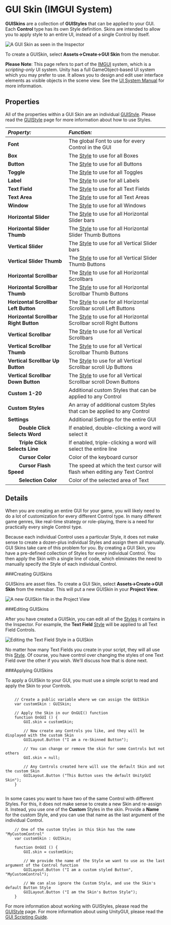 GUI Skin (IMGUI System)
========


__GUISkins__ are a collection of __GUIStyles__ that can be applied to your GUI. Each __Control__ type has its own Style definition. Skins are intended to allow you to apply style to an entire UI, instead of a single Control by itself.


![A GUI Skin as seen in the Inspector](../uploads/Main/Inspector-GUISkin.png) 

To create a GUISkin, select __Assets-&gt;Create-&gt;GUI Skin__ from the menubar.

**Please Note**: This page refers to part of the [IMGUI](GUIScriptingGuide) system, which is a *scripting-only* UI system. Unity has a full GameObject-based UI system which you may prefer to use. It allows you to design and edit user interface elements as visible objects in the scene view. See the [UI System Manual](UISystem) for more information.


Properties
----------


All of the properties within a GUI Skin are an individual [GUIStyle](class-GUIStyle). Please read the [GUIStyle](class-GUIStyle) page for more information about how to use Styles.


|**_Property:_** |**_Function:_** |
|:---|:---|
|__Font__ |The global Font to use for every Control in the GUI |
|__Box__ |The [Style](class-GUIStyle) to use for all Boxes |
|__Button__ |The [Style](class-GUIStyle) to use for all Buttons |
|__Toggle__ |The [Style](class-GUIStyle) to use for all Toggles |
|__Label__ |The [Style](class-GUIStyle) to use for all Labels |
|__Text Field__ |The [Style](class-GUIStyle) to use for all Text Fields |
|__Text Area__ |The [Style](class-GUIStyle) to use for all Text Areas |
|__Window__ |The [Style](class-GUIStyle) to use for all Windows |
|__Horizontal Slider__ |The [Style](class-GUIStyle) to use for all Horizontal Slider bars |
|__Horizontal Slider Thumb__ |The [Style](class-GUIStyle) to use for all Horizontal Slider Thumb Buttons |
|__Vertical Slider__ |The [Style](class-GUIStyle) to use for all Vertical Slider bars |
|__Vertical Slider Thumb__ |The [Style](class-GUIStyle) to use for all Vertical Slider Thumb Buttons |
|__Horizontal Scrollbar__ |The [Style](class-GUIStyle) to use for all Horizontal Scrollbars |
|__Horizontal Scrollbar Thumb__ |The [Style](class-GUIStyle) to use for all Horizontal Scrollbar Thumb Buttons |
|__Horizontal Scrollbar Left Button__ |The [Style](class-GUIStyle) to use for all Horizontal Scrollbar scroll Left Buttons |
|__Horizontal Scrollbar Right Button__ |The [Style](class-GUIStyle) to use for all Horizontal Scrollbar scroll Right Buttons |
|__Vertical Scrollbar__ |The [Style](class-GUIStyle) to use for all Vertical Scrollbars |
|__Vertical Scrollbar Thumb__ |The [Style](class-GUIStyle) to use for all Vertical Scrollbar Thumb Buttons |
|__Vertical Scrollbar Up Button__ |The [Style](class-GUIStyle) to use for all Vertical Scrollbar scroll Up Buttons |
|__Vertical Scrollbar Down Button__ |The [Style](class-GUIStyle) to use for all Vertical Scrollbar scroll Down Buttons |
|__Custom 1-20__ |Additional custom Styles that can be applied to any Control |
|__Custom Styles__ |An array of additional custom Styles that can be applied to any Control |
|__Settings__ |Additional Settings for the entire GUI |
|&#160;&#160;&#160;&#160;&#160;&#160;&#160;&#160;__Double Click Selects Word__ |If enabled, double-clicking a word will select it |
|&#160;&#160;&#160;&#160;&#160;&#160;&#160;&#160;__Triple Click Selects Line__ |If enabled, triple-clicking a word will select the entire line |
|&#160;&#160;&#160;&#160;&#160;&#160;&#160;&#160;__Cursor Color__ |Color of the keyboard cursor |
|&#160;&#160;&#160;&#160;&#160;&#160;&#160;&#160;__Cursor Flash Speed__ |The speed at which the text cursor will flash when editing any Text Control |
|&#160;&#160;&#160;&#160;&#160;&#160;&#160;&#160;__Selection Color__ |Color of the selected area of Text |


Details
-------


When you are creating an entire GUI for your game, you will likely need to do a lot of customization for every different Control type. In many different game genres, like real-time strategy or role-playing, there is a need for practically every single Control type.

Because each individual Control uses a particular Style, it does not make sense to create a dozen-plus individual Styles and assign them all manually. GUI Skins take care of this problem for you. By creating a GUI Skin, you have a pre-defined collection of Styles for every individual Control. You then apply the Skin with a single line of code, which eliminates the need to manually specify the Style of each individual Control.


###Creating GUISkins

GUISkins are asset files. To create a GUI Skin, select __Assets-&gt;Create-&gt;GUI Skin__ from the menubar. This will put a new GUISkin in your __Project View__.


![A new GUISkin file in the Project View](../uploads/Main/GUISkin-ProjectView.png) 


###Editing GUISkins

After you have created a GUISkin, you can edit all of the [Styles](class-GUIStyle) it contains in the Inspector. For example, the __Text Field__ [Style](class-GUIStyle) will be applied to all Text Field Controls.


![Editing the Text Field Style in a GUISkin](../uploads/Main/GUISkin-EditingTextField.png) 

No matter how many Text Fields you create in your script, they will all use this [Style](class-GUIStyle). Of course, you have control over changing the styles of one Text Field over the other if you wish. We'll discuss how that is done next.


###Applying GUISkins

To apply a GUISkin to your GUI, you must use a simple script to read and apply the Skin to your Controls.


````

	// Create a public variable where we can assign the GUISkin
	var customSkin : GUISkin;

	// Apply the Skin in our OnGUI() function
	function OnGUI () {
		GUI.skin = customSkin;

		// Now create any Controls you like, and they will be displayed with the custom Skin
		GUILayout.Button ("I am a re-Skinned Button");

		// You can change or remove the skin for some Controls but not others
		GUI.skin = null;

		// Any Controls created here will use the default Skin and not the custom Skin
		GUILayout.Button ("This Button uses the default UnityGUI Skin");
	}


````


In some cases you want to have two of the same Control with different Styles. For this, it does not make sense to create a new Skin and re-assign it. Instead, you use one of the __Custom__ Styles in the skin. Provide a __Name__ for the custom Style, and you can use that name as the last argument of the individual Control.



````
	// One of the custom Styles in this Skin has the name "MyCustomControl"
	var customSkin : GUISkin;

	function OnGUI () {
		GUI.skin = customSkin;

		// We provide the name of the Style we want to use as the last argument of the Control function
		GUILayout.Button ("I am a custom styled Button", "MyCustomControl");

		// We can also ignore the Custom Style, and use the Skin's default Button Style
		GUILayout.Button ("I am the Skin's Button Style");
	}

````

For more information about working with GUIStyles, please read the [GUIStyle](class-GUIStyle) page. For more information about using UnityGUI, please read the [GUI Scripting Guide](GUIScriptingGuide).
